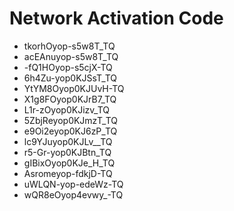 # Network Activation Code
* tkorhOyop-s5w8T_TQ
* acEAnuyop-s5w8T_TQ
* -fQ1HOyop-s5cjX-TQ
* 6h4Zu-yop0KJSsT_TQ
* YtYM8Oyop0KJUvH-TQ
* X1g8FOyop0KJrB7_TQ
* L1r-zOyop0KJizv_TQ
* 5ZbjReyop0KJmzT_TQ
* e9Oi2eyop0KJ6zP_TQ
* lc9YJuyop0KJLv__TQ
* r5-Gr-yop0KJBtn_TQ
* gIBixOyop0KJe_H_TQ
* Asromeyop-fdkjD-TQ
* uWLQN-yop-edeWz-TQ
* wQR8eOyop4evwy_-TQ